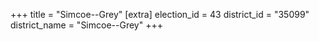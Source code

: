 +++
title = "Simcoe--Grey"
[extra]
election_id = 43
district_id = "35099"
district_name = "Simcoe--Grey"
+++
